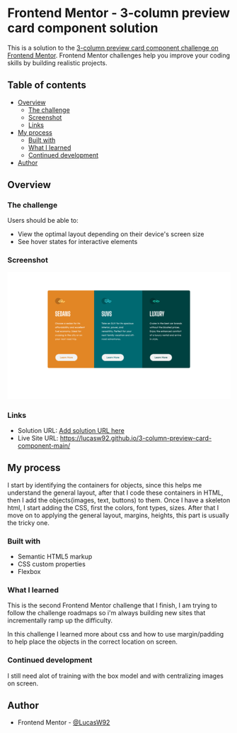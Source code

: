 # Frontend Mentor - 3-column preview card component solution

This is a solution to the [3-column preview card component challenge on Frontend Mentor](https://www.frontendmentor.io/challenges/3column-preview-card-component-pH92eAR2-). Frontend Mentor challenges help you improve your coding skills by building realistic projects.

## Table of contents

- [Overview](#overview)
  - [The challenge](#the-challenge)
  - [Screenshot](#screenshot)
  - [Links](#links)
- [My process](#my-process)
  - [Built with](#built-with)
  - [What I learned](#what-i-learned)
  - [Continued development](#continued-development)
- [Author](#author)

## Overview

### The challenge

Users should be able to:

- View the optimal layout depending on their device's screen size
- See hover states for interactive elements

### Screenshot

![](./screenshot3column.png)

### Links

- Solution URL: [Add solution URL here](https://your-solution-url.com)
- Live Site URL: https://lucasw92.github.io/3-column-preview-card-component-main/

## My process

I start by identifying the containers for objects, since this helps me understand the general layout, after that I code these containers in HTML, then I add the objects(images, text, buttons) to them.
Once I have a skeleton html, I start adding the CSS, first the colors, font types, sizes.
After that I move on to applying the general layout, margins, heights, this part is usually the tricky one.

### Built with

- Semantic HTML5 markup
- CSS custom properties
- Flexbox

### What I learned

This is the second Frontend Mentor challenge that I finish, I am trying to follow the challenge roadmaps so i'm always building new sites that incrementally ramp up the difficulty.

In this challenge I learned more about css and how to use margin/padding to help place the objects in the correct location on screen.

### Continued development

I still need alot of training with the box model and with centralizing images on screen.

## Author

- Frontend Mentor - [@LucasW92](https://www.frontendmentor.io/profile/LucasW92)
